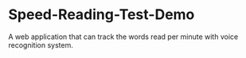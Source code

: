 # Speed-Reading-Test-Demo

A web application that can track the words read per minute with voice recognition system.
